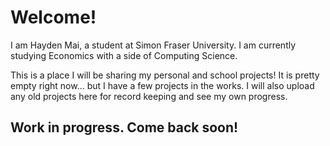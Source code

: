 # Welcome!
I am Hayden Mai, a student at Simon Fraser University. I am currently studying Economics with a side of Computing Science. 

This is a place I will be sharing my personal and school projects! It is pretty empty right now... but I have a few projects in the works. I will also upload any old projects here for record keeping and see my own progress.

## Work in progress. Come back soon!
